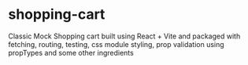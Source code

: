 # shopping-cart

Classic Mock Shopping cart built using React + Vite and packaged with fetching, routing, testing, css module styling, prop validation using propTypes and some other ingredients